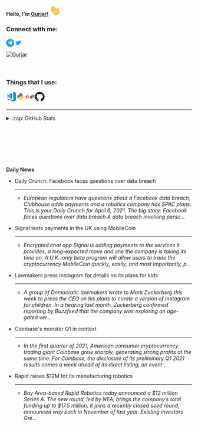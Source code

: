 #### Hello, I'm [Gurjar!](https://GurjarKing.github.io) <img src="https://raw.githubusercontent.com/ABSphreak/ABSphreak/master/gifs/Hi.gif" width="30px"></h2>


### Connect with me:

[<img align="left" alt="Gurjar | Telegram" width="22px" src="https://raw.githubusercontent.com/github/explore/80688e429a7d4ef2fca1e82350fe8e3517d3494d/topics/telegram/telegram.png" />][Telegram]
[<img align="left" alt="Gurjar | Twitter" width="22px" src="https://raw.githubusercontent.com/github/explore/80688e429a7d4ef2fca1e82350fe8e3517d3494d/topics/twitter/twitter.png" />][Twitter]
<br >
<br >
<a href="https://github.com/GurjarKing"><img src="https://komarev.com/ghpvc/?username=GurjarKing" alt="Gurjar" /></a> <br />
<br />
<br />
<!-- <br >

![](https://visitor-badge.glitch.me/badge?page_id=GurjarKing)

<br /> -->

### Things that I use:

[<img align="left" alt="Visual Studio Code" width="26px" src="https://raw.githubusercontent.com/github/explore/80688e429a7d4ef2fca1e82350fe8e3517d3494d/topics/visual-studio-code/visual-studio-code.png" />][VSCode]
[<img align="left" alt="Python" width="26px" src="https://raw.githubusercontent.com/github/explore/80688e429a7d4ef2fca1e82350fe8e3517d3494d/topics/python/python.png" />][Python]
[<img align="left" alt="Git" width="26px" src="https://raw.githubusercontent.com/github/explore/80688e429a7d4ef2fca1e82350fe8e3517d3494d/topics/git/git.png" />][Git]
[<img align="left" alt="GitHub" width="26px" src="https://raw.githubusercontent.com/github/explore/78df643247d429f6cc873026c0622819ad797942/topics/github/github.png" />][Github]

<br />
<br />

---
<details>
  <summary>:zap: GitHub Stats</summary>

<img align="left" alt="Gurjar's Github Stats" src="https://github-readme-stats.vercel.app/api?username=GurjarKing&show_icons=true&hide_border=true&count_private=true&include_all_commit=true&theme=algolia" />

</details>

<!-- ### 🔔 My latest tweet
<a href="https://twitter.com/Gurjar_King43" target="_blank">
	<img src="https://github.com/GurjarKing/GurjarKing/raw/master/tweet.png" width="70%" align="center" alt="Click to view on Twitter" title="My latest tweet, as an image"/>
</a> -->
<br>

<pre>

</pre>

<!-- **Quote of the hour:**

{qoth}

~ {qoth_author}
<pre>

</pre> -->
<br>
<pre>


</pre>
<strong>Daily News</strong>
  
  - Daily Crunch: Facebook faces questions over data breach
     <hr/>
     
      - *European regulators have questions about a Facebook data breach, Clubhouse adds payments and a robotics company has SPAC plans. This is your Daily Crunch for April 6, 2021. The big story: Facebook faces questions over data breach A data breach involving perso…*
     
  - Signal tests payments in the UK using MobileCoin
      <hr/>
      
      - *Encrypted chat app Signal is adding payments to the services it provides, a long-expected move and one the company is taking its time on. A U.K.-only beta program will allow users to trade the cryptocurrency MobileCoin quickly, easily, and most importantly, p…*
      
  - Lawmakers press Instagram for details on its plans for kids
      <hr/>
      
      - *A group of Democratic lawmakers wrote to Mark Zuckerberg this week to press the CEO on his plans to curate a version of Instagram for children. In a hearing last month, Zuckerberg confirmed reporting by Buzzfeed that the company was exploring an age-gated ver…*
      
  - Coinbase's monster Q1 in context
      <hr/>
      
      - *In the first quarter of 2021, American consumer cryptocurrency trading giant Coinbase grew sharply, generating strong profits at the same time. For Coinbase, the disclosure of its preliminary Q1 2021 results comes a week ahead of its direct listing, an event …*
       
  - Rapid raises $12M for its manufacturing robotics
      <hr/>
       
       - *Bay Area-based Rapid Robotics today announced a $12 million Series A. The new round, led by NEA, brings the company’s total funding up to $17.5 million. It joins a recently closed seed round, announced way back in November of last year. Existing investors Gre…*
      

<br />

[VSCode]: https://code.visualstudio.com/
[Python]: https://www.python.org/
[Git]: https://git-scm.com/
[Github]: https://github.com/
[Telegram]: https://t.me/Gurjar_King/
[Twitter]: https://twitter.com/Gurjar_King43/
